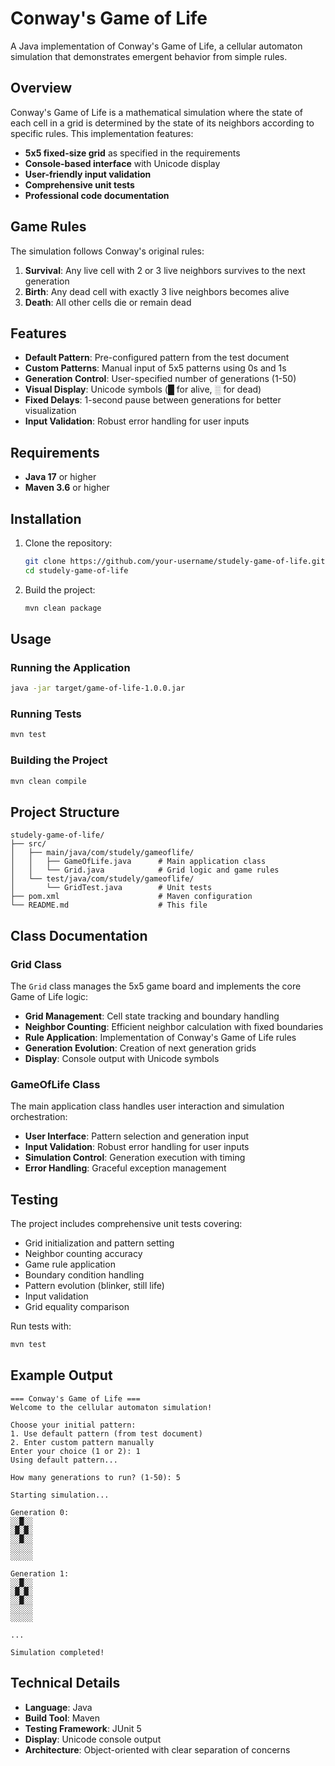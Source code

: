 # Conway's Game of Life

A Java implementation of Conway's Game of Life, a cellular automaton simulation that demonstrates emergent behavior from simple rules.

## Overview

Conway's Game of Life is a mathematical simulation where the state of each cell in a grid is determined by the state of its neighbors according to specific rules. This implementation features:

- **5x5 fixed-size grid** as specified in the requirements
- **Console-based interface** with Unicode display
- **User-friendly input validation**
- **Comprehensive unit tests**
- **Professional code documentation**

## Game Rules

The simulation follows Conway's original rules:

1. **Survival**: Any live cell with 2 or 3 live neighbors survives to the next generation
2. **Birth**: Any dead cell with exactly 3 live neighbors becomes alive
3. **Death**: All other cells die or remain dead

## Features

- **Default Pattern**: Pre-configured pattern from the test document
- **Custom Patterns**: Manual input of 5x5 patterns using 0s and 1s
- **Generation Control**: User-specified number of generations (1-50)
- **Visual Display**: Unicode symbols (█ for alive, ░ for dead)
- **Fixed Delays**: 1-second pause between generations for better visualization
- **Input Validation**: Robust error handling for user inputs

## Requirements

- **Java 17** or higher
- **Maven 3.6** or higher

## Installation

1. Clone the repository:
   ```bash
   git clone https://github.com/your-username/studely-game-of-life.git
   cd studely-game-of-life
   ```

2. Build the project:
   ```bash
   mvn clean package
   ```

## Usage

### Running the Application

```bash
java -jar target/game-of-life-1.0.0.jar
```

### Running Tests

```bash
mvn test
```

### Building the Project

```bash
mvn clean compile
```

## Project Structure

```
studely-game-of-life/
├── src/
│   ├── main/java/com/studely/gameoflife/
│   │   ├── GameOfLife.java      # Main application class
│   │   └── Grid.java            # Grid logic and game rules
│   └── test/java/com/studely/gameoflife/
│       └── GridTest.java        # Unit tests
├── pom.xml                      # Maven configuration
└── README.md                    # This file
```

## Class Documentation

### Grid Class

The `Grid` class manages the 5x5 game board and implements the core Game of Life logic:

- **Grid Management**: Cell state tracking and boundary handling
- **Neighbor Counting**: Efficient neighbor calculation with fixed boundaries
- **Rule Application**: Implementation of Conway's Game of Life rules
- **Generation Evolution**: Creation of next generation grids
- **Display**: Console output with Unicode symbols

### GameOfLife Class

The main application class handles user interaction and simulation orchestration:

- **User Interface**: Pattern selection and generation input
- **Input Validation**: Robust error handling for user inputs
- **Simulation Control**: Generation execution with timing
- **Error Handling**: Graceful exception management

## Testing

The project includes comprehensive unit tests covering:

- Grid initialization and pattern setting
- Neighbor counting accuracy
- Game rule application
- Boundary condition handling
- Pattern evolution (blinker, still life)
- Input validation
- Grid equality comparison

Run tests with:
```bash
mvn test
```

## Example Output

```
=== Conway's Game of Life ===
Welcome to the cellular automaton simulation!

Choose your initial pattern:
1. Use default pattern (from test document)
2. Enter custom pattern manually
Enter your choice (1 or 2): 1
Using default pattern...

How many generations to run? (1-50): 5

Starting simulation...

Generation 0:
░░█░░
░█░█░
░░█░░
░░░░░
░░░░░

Generation 1:
░░█░░
░█░█░
░░█░░
░░░░░
░░░░░

...

Simulation completed!
```

## Technical Details

- **Language**: Java 
- **Build Tool**: Maven
- **Testing Framework**: JUnit 5
- **Display**: Unicode console output
- **Architecture**: Object-oriented with clear separation of concerns
